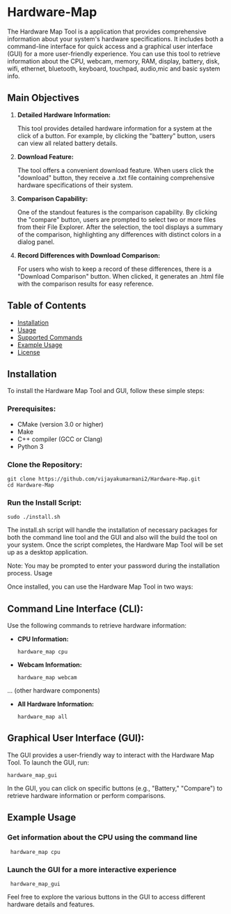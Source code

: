 # Hardware-Map

The Hardware Map Tool is a application that provides comprehensive information about your system's hardware specifications. It includes both a command-line interface for quick access and a graphical user interface (GUI) for a more user-friendly experience. You can use this tool to retrieve information about the CPU, webcam, memory, RAM, display, battery, disk, wifi, ethernet, bluetooth, keyboard, touchpad, audio,mic and basic system info.

## Main Objectives

1. **Detailed Hardware Information:**
   
   This tool provides detailed hardware information for a system at the click of a button. For example, by clicking the "battery" button, users can view all related battery details.

2. **Download Feature:**
   
   The tool offers a convenient download feature. When users click the "download" button, they receive a .txt file containing comprehensive hardware specifications of their system.

3. **Comparison Capability:**
   
   One of the standout features is the comparison capability. By clicking the "compare" button, users are prompted to select two or more files from their File Explorer. After the selection, the tool displays a summary of the comparison, highlighting any differences with distinct colors in a dialog panel.

4. **Record Differences with Download Comparison:**
   
   For users who wish to keep a record of these differences, there is a "Download Comparison" button. When clicked, it generates an .html file with the comparison results for easy reference.

## Table of Contents
- [Installation](#installation)
- [Usage](#usage)
- [Supported Commands](#supported-commands)
- [Example Usage](#example-usage)
- [License](#license)

## Installation

To install the Hardware Map Tool and GUI, follow these simple steps:

### Prerequisites:

- CMake (version 3.0 or higher)
- Make
- C++ compiler (GCC or Clang)
- Python 3

### Clone the Repository:

    git clone https://github.com/vijayakumarmani2/Hardware-Map.git
    cd Hardware-Map

### Run the Install Script:

    sudo ./install.sh


The install.sh script will handle the installation of necessary packages for both the command line tool and the GUI and also will the build the tool on your system. Once the script completes, the Hardware Map Tool will be set up as a desktop application.

Note: You may be prompted to enter your password during the installation process.
Usage


Once installed, you can use the Hardware Map Tool in two ways:

## Command Line Interface (CLI):

Use the following commands to retrieve hardware information:

   - **CPU Information:**

         hardware_map cpu

   - **Webcam Information:**

         hardware_map webcam

   ... (other hardware components)

   - **All Hardware Information:**
 
         hardware_map all

## Graphical User Interface (GUI):

The GUI provides a user-friendly way to interact with the Hardware Map Tool. To launch the GUI, run:

    hardware_map_gui


In the GUI, you can click on specific buttons (e.g., "Battery," "Compare") to retrieve hardware information or perform comparisons.


## Example Usage

### Get information about the CPU using the command line
     hardware_map cpu

### Launch the GUI for a more interactive experience
     hardware_map_gui

Feel free to explore the various buttons in the GUI to access different hardware details and features.

